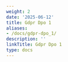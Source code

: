 ```yaml
---
weight: 2
date: '2025-06-12'
title: Gdpr Dpo 1
aliases:
- /docs/gdpr-dpo_1/
description: ''
linkTitle: Gdpr Dpo 1
type: docs
---
```


